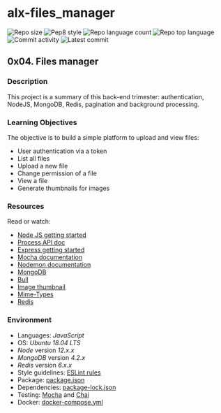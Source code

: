# alx-files_manager

![Repo size](https://img.shields.io/github/repo-size/FourtyThree43/alx-files_manager)
![Pep8 style](https://img.shields.io/badge/PEP8-style%20guide-red?style=round-square)
![Repo language count](https://img.shields.io/github/languages/count/FourtyThree43/alx-files_manager?style=round-square)
![Repo top language](https://img.shields.io/github/languages/top/FourtyThree43/alx-files_manager?style=round-square)
![Commit activity](https://img.shields.io/github/commit-activity/m/FourtyThree43/alx-files_manager?style=round-square)
![Latest commit](https://img.shields.io/github/last-commit/FourtyThree43/alx-files_manager?style=round-square)


## 0x04. Files manager

### Description

This project is a summary of this back-end trimester: authentication, NodeJS, MongoDB, Redis, pagination and background processing.

### Learning Objectives

The objective is to build a simple platform to upload and view files:

- User authentication via a token
- List all files
- Upload a new file
- Change permission of a file
- View a file
- Generate thumbnails for images

### Resources

Read or watch:

- [Node JS getting started](https://nodejs.org/en/docs/guides/getting-started-guide/)
- [Process API doc](https://nodejs.org/api/process.html)
- [Express getting started](https://expressjs.com/en/starter/installing.html)
- [Mocha documentation](https://mochajs.org/)
- [Nodemon documentation](https://github.com/remy/nodemon#nodemon)
- [MongoDB](https://docs.mongodb.com/manual/introduction/)
- [Bull](https://github.com/OptimalBits/bull)
- [Image thumbnail](https://www.npmjs.com/package/image-thumbnail)
- [Mime-Types](https://www.npmjs.com/package/mime-types)
- [Redis](https://redis.io/)


### Environment

* Languages: *JavaScript*
* OS: *Ubuntu 18.04 LTS*
* *Node* version *12.x.x*
* *MongoDB* version *4.2.x*
* *Redis* version *6.x.x*
* Style guidelines: [ESLint rules](https://eslint.org/docs/latest/rules/)
* Package: [package.json](./package.json)
* Dependencies: [package-lock.json](./package-lock.json)
* Testing: [Mocha](https://mochajs.org/) and [Chai](https://www.chaijs.com/)
* Docker: [docker-compose.yml](./docker-compose.yml)
